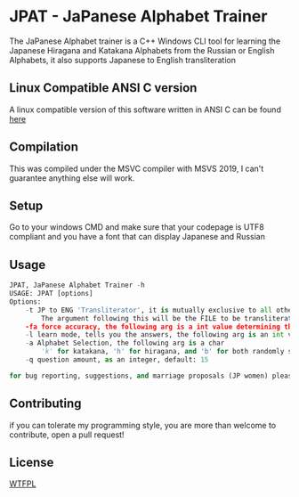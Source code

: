 # JPAT - JaPanese Alphabet Trainer

The JaPanese Alphabet trainer is a C++ Windows CLI tool for learning the Japanese Hiragana and Katakana Alphabets from the Russian or English Alphabets, it also supports  Japanese to English transliteration

## Linux Compatible ANSI C version
A linux compatible version of this software written in ANSI C can be found [here](https://github.com/Syntakt/JPATC)

## Compilation
This was compiled under the MSVC compiler with MSVS 2019, I can't guarantee anything else will work.
## Setup
Go to your windows CMD and make sure that your codepage is UTF8 compliant and you have a font that can display Japanese and Russian

## Usage

```python
JPAT, JaPanese Alphabet Trainer -h
USAGE: JPAT [options]
Options:
    -t JP to ENG 'Transliterator', it is mutually exclusive to all other arguments.
        The argument following this will be the FILE to be transliterated, if this isn't present, it will take input from the user at runtime
    -fa force accuracy, the following arg is a int value determining this parameter. default: 
    -l learn mode, tells you the answers, the following arg is an int value determining this parameter. default: 0
    -a Alphabet Selection, the following arg is a char
        'k' for katakana, 'h' for hiragana, and 'b' for both randomly switching. default: b
    -q question amount, as an integer, default: 15

for bug reporting, suggestions, and marriage proposals (JP women) please contact mapelint@protonmail.com
```

## Contributing
if you can tolerate my programming style, you are more than welcome to contribute, open a pull request!



## License
[WTFPL](http://www.wtfpl.net/txt/copying/)
